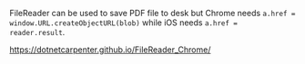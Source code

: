 
FileReader can be used to save PDF file to desk but Chrome needs `a.href = window.URL.createObjectURL(blob)` while iOS needs `a.href = reader.result`.


https://dotnetcarpenter.github.io/FileReader_Chrome/